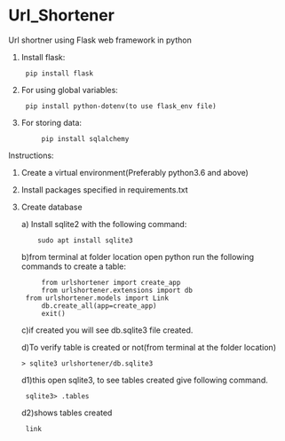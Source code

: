 # Url_Shortener
Url shortner using Flask web framework in python

1. Install flask:

	    pip install flask
2. For using global variables:

	    pip install python-dotenv(to use flask_env file)
3. For storing data:

      	    pip install sqlalchemy

Instructions:

1. Create a virtual environment(Preferably python3.6 and above) 
2. Install packages specified in requirements.txt
3. Create database


     a) Install sqlite2 with the following command: 
     
     	   sudo apt install sqlite3
     
     
     b)from terminal at folder location open python run the following commands to create a table:
     
     	    from urlshortener import create_app
            from urlshortener.extensions import db
	    from urlshortener.models import Link
            db.create_all(app=create_app)
            exit()
	   
	   
     c)if created you will see db.sqlite3 file created.
     
     
     d)To verify table is created or not(from terminal at the folder location)
           
	   > sqlite3 urlshortener/db.sqlite3
 	
	d1)this open sqlite3, to see tables created give following command.
        
	    sqlite3> .tables
         
	d2)shows tables created
        
		link

